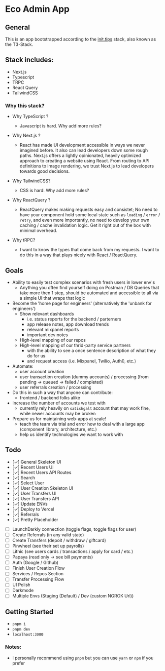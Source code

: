 # Eco Admin App

## General

This is an app bootstrapped according to the [init.tips](https://init.tips) stack, also known as the T3-Stack.

## Stack includes:

- Next.js
- Typescript
- TRPC
- React Query
- TailwindCSS

### Why this stack?

- Why TypeScript ?

  - Javascript is hard. Why add more rules?

- Why Next.js ?

  - React has made UI development accessible in ways we never imagined before. It also can lead developers down some rough paths. Next.js offers a lightly opinionated, heavily optimized approach to creating a website using React. From routing to API definitions to image rendering, we trust Next.js to lead developers towards good decisions.

- Why TailwindCSS?

  - CSS is hard. Why add more rules?

- Why ReactQuery ?

  - ReactQuery makes making requests easy and consistet; No need to have your component hold some local state such as `loading` / `error` / `retry`, and even more importantly, no need to develop your own caching / cache invalidation logic. Get it right out of the box with minimal overhead.

- Why tRPC?
  - I want to know the types that come back from my requests. I want to do this in a way that plays nicely with React / ReactQuery.

## Goals

- Ability to easily test complex scenarios with fresh users in lower env's
  - Anything you often find yourself doing on Postman / DB Queries that take more then 1 step, should be automated and accessible to all via a simple UI that wraps that logic
- Become the 'home page for engineers' (alternatively the 'unbank for engineers')
  - Show relevant dashboards
    - i.e. status reports for the backend / parterners
    - app release notes, app download trends
    - relevant mixpanel reports
    - important dev notes
  - High-level mapping of our repos
  - High-level mapping of our thrid-party service partners
    - with the ability to see a once sentence description of what they do for us
    - and request access (i.e. Mixpanel, Twilio, Auth0, etc.)
- Automate:
  - user account creation
  - user transaction creation (dummy accounts) / processing (from pending -> queued -> failed / completed)
  - user referrals creation / processing
- Do this in such a way that anyone can contribute:
  - frontend / backend folks alike
- Increase the number of accounts we test with
  - currently rely heavily on `satishgalt` account that may work fine, while newer accounts may be broken
- Prepare us for maintaining web-apps at scale!
  - teach the team via trial and error how to deal with a large app (component library, architecture, etc.)
  - help us identify technologies we want to work with

## Todo

- [&check;] General Skeleton UI
- [&check;] Recent Users UI
- [&check;] Recent Users API Routes
- [&check;] Search
- [&check;] Select User
- [&check;] User Creation Skeleton UI
- [&check;] User Transfers UI
- [&check;] User Transfers API
- [&check;] Update ENVs
- [&check;] Deploy to Vercel
- [&check;] Referrals
- [&check;] Pretty Placeholder
- [ ] LaunchDarkly connection (toggle flags, toggle flags for user)
- [ ] Create Referrals (in any valid state)
- [ ] Create Transfers (depoit / withdraw / giftcard)
- [ ] Pinwheel (see their set up payrolls)
- [ ] Lithic (see users cards / transactions / apply for card / etc.)
- [ ] Papaya (read only -> see bill payments)
- [ ] Auth (Google / Github)
- [ ] Finish User Creation Flow
- [ ] Services / Repos Section
- [ ] Transfer Processing Flow
- [ ] UI Polish
- [ ] Darkmode
- [ ] Multiple Envs (Staging (Default) / Dev (custom NGROK Url))

## Getting Started

- `pnpm i`
- `pnpm dev`
- `localhost:3000`

### Notes:

- I personally recommend using `pnpm` but you can use `yarn` or `npm` if you prefer
